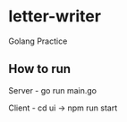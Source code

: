 # letter-writer
Golang Practice

## How to run
Server - go run main.go

Client - cd ui -> npm run start